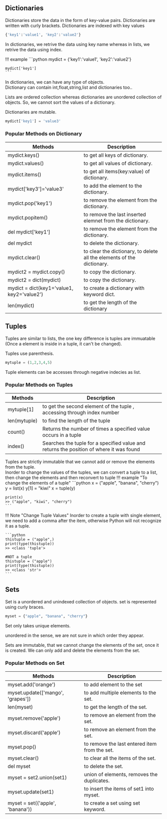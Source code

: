 ## Dictionaries

Dictionaries store the data in the form of key-value pairs.
Dictionaries are written with curly brackets.
Dictionaries are indexed with key values

```python
{'key1':'value1', 'key2':'value2'}
```
In dictionaries, we retrive the data using key name whereas in lists, we retrive the data using index.

!!! example
    ```python
    mydict = {'key1':'value1', 'key2':'value2'}

    mydict['key1']
    ```

In dictionaries, we can have any type of objects.  
Dictionary can contain int,float,string,list and dictionaries too..

Lists are ordered collection whereas dictionaries are unordered collection of objects. So, we cannot sort the values of a dictionary.

Dictionaries are mutable.
```python
mydict['key1'] = 'value3'
```

### Popular Methods on Dictionary

Methods | Description |
--|--
mydict.keys()| to get all keys of dictionary.  
mydict.values() | to get all values of dictionary.  
mydict.items() | to get all items(key:value) of dictionary.  
mydict['key3']='value3'  | to add the element to the dictionary.
mydict.pop('key1')  | to remove the element from the dictionary.
mydict.popitem()  | to remove the last inserted elemnet from the dictionary.
del mydict['key1']  | to remove the element from the dictionary.
del mydict | to delete the dictionary.
mydict.clear()  | to clear the dictionary, to delete all the elements of the dictionary.
mydict2 = mydict.copy()  | to copy the dictionary.
mydict2 = dict(mydict)  | to copy the dictionary.
mydict = dict(key1='value1, key2='value2') | to create a dictionary with keyword dict.
len(mydict)  | to get the length of the dictionary

## Tuples

Tuples are similar to lists, the one key difference is tuples are immuatable (Once a element is inside in a tuple, it can't be changed).

Tuples use parenthesis.
```python
mytuple = (1,2,3,4,5)
```
Tuple elements can be accesses through negative indecies as list.

### Popular Methods on Tuples
Methods | Description |
--|--
mytuple[1] | to get the second element of the tuple , accessing through index number
len(mytuple) | to find the length of the tuple
count() | Returns the number of times a specified value occurs in a tuple
index() | Searches the tuple for a specified value and returns the position of where it was found


Tuples are strictly immutable that we cannot add or remove the elements from the tuple.  
Inorder to change the values of the tuples, we can convert a tuple to a list, then change the elements and then reconvert to tuple
!!! example "To change the elements of a tuple"
    ```python
    x = ("apple", "banana", "cherry")
    y = list(x)
    y[1] = "kiwi"
    x = tuple(y)

    print(x)
    >> ("apple", "kiwi", "cherry")
    ```

!!! Note "Change Tuple Values"
    Inorder to create a tuple with single element, we need to add a comma after the item, otherwise Python will not recognize it as a tuple.

    ```python
    thistuple = ("apple",)
    print(type(thistuple))
    >> <class 'tuple'>

    #NOT a tuple
    thistuple = ("apple")
    print(type(thistuple))
    >> <class 'str'>
    ```

## Sets

Set is a unordered and unindexed collection of objects.
set is represented using curly braces.  

```python
myset = {"apple", "banana", "cherry"}
```

Set only takes unique elements.

unordered in the sense, we are not sure in which order they appear.

Sets are immutable, that we cannot change the elements of the set, once it is created. We can only add and delete the elements from the set.

### Popular Methods on Set
Methods | Description |
--|--
myset.add('orange')  | to add element to the set
myset.update(['mango', 'grapes']) | to add multiple elements to the set.
len(myset)  | to get the length of the set.
myset.remove('apple')  | to remove an element from the set.
myset.discard('apple') | to remove an element from the set.
myset.pop() | to remove the last entered item from the set.
myset.clear() | to clear all the items of the set.
del myset | to delete the set.
myset = set2.union(set1) | union of elements, removes the duplicates.
myset.update(set1) | to insert the items of set1 into myset.
myset = set(('apple', 'banana')) | to create a set using set keyword.
